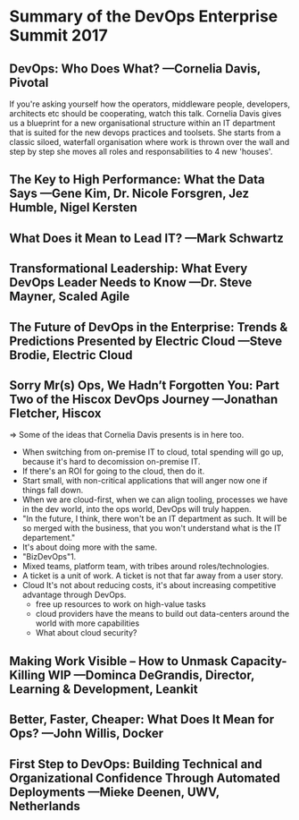 # Summary of the DevOps Enterprise Summit 2017

## DevOps: Who Does What? —Cornelia Davis, Pivotal
If you're asking yourself how the operators, middleware people, developers, architects etc should be cooperating, watch this talk.
Cornelia Davis gives us a blueprint for a new organisational structure within an IT department that is suited for the new devops practices and toolsets. She starts from a classic siloed, waterfall organisation where work is thrown over the wall and step by step she moves all roles and responsabilities to 4 new 'houses'.

[Youtube]: https://youtu.be/k3n9B399Roc

## The Key to High Performance: What the Data Says —Gene Kim, Dr. Nicole Forsgren, Jez Humble, Nigel Kersten

## What Does it Mean to Lead IT? —Mark Schwartz

## Transformational Leadership: What Every DevOps Leader Needs to Know —Dr. Steve Mayner, Scaled Agile

## The Future of DevOps in the Enterprise: Trends & Predictions Presented by Electric Cloud —Steve Brodie, Electric Cloud

## Sorry Mr(s) Ops, We Hadn’t Forgotten You: Part Two of the Hiscox DevOps Journey —Jonathan Fletcher, Hiscox

=> Some of the ideas that Cornelia Davis presents is in here too.

- When switching from on-premise IT to cloud, total spending will go up, because it's hard to decomission on-premise IT.
- If there's an ROI for going to the cloud, then do it.
- Start small, with non-critical applications that will anger now one if things fall down.
- When we are cloud-first, when we can align tooling, processes we have in the dev world, into the ops world, DevOps will truly happen.
- "In the future, I think, there won't be an IT department as such. It will be so merged with the business, that you won't understand what is the IT departement."
- It's about doing more with the same.
- "BizDevOps"1. 
- Mixed teams, platform team, with tribes around roles/technologies.
- A ticket is a unit of work. A ticket is not that far away from a user story.
- Cloud It's not about reducing costs, it's about increasing competitive advantage through DevOps.
    - free up resources to work on high-value tasks
    - cloud providers have the means to build out data-centers around the world with more capabilities
    - What about cloud security?


## Making Work Visible – How to Unmask Capacity-Killing WIP —Dominca DeGrandis, Director, Learning & Development, Leankit

## Better, Faster, Cheaper: What Does It Mean for Ops? —John Willis, Docker

## First Step to DevOps: Building Technical and Organizational Confidence Through Automated Deployments —Mieke Deenen, UWV, Netherlands